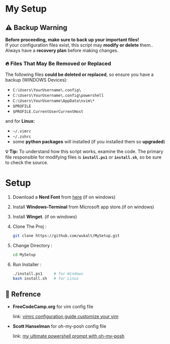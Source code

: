# My Setup

## ⚠ Backup Warning

**Before proceeding, make sure to back up your important files!**  
If your configuration files exist, this script may **modify or delete** them..  
Always have a **recovery plan** before making changes.

### 🔥 Files That May Be Removed or Replaced 
The following files **could be deleted or replaced**, so ensure you have a backup (WINDOWS Devices):
- `C:\Users\YourUsername\.config\`
- `C:\Users\YourUsername\.config\powershell`
- `C:\Users\YourUsername\AppData\nvim\*`
- `$PROFILE`
- `$PROFILE.CurrentUserCurrentHost`

and for **Linux:**
- `~/.vimrc`
- `~/.zshrc`
- some **python packages** will installed (if you installed them so **upgraded**)


**💡 Tip:** To understand how this script works, examine the code. The primary file responsible for modifying files is **`install.ps1`** or **`install.sh`**, so be sure to check the source.

# Setup

1. Download a **Nerd Font** from [here](https://www.nerdfonts.com/font-downloads) (if on windows)

2. Install **Windows-Terminal** from Microsoft app store.(if on windows)

3. Install **Winget**. (if on windows)

4. Clone The Proj : 
    ```bash
    git clone https://github.com/wukalt/MySetup.git
    ```
5. Change Directory : 
    ```bash
    cd MySetup
    ```

6. Run Installer : 
    ```bash
    ./install.ps1     # for Windows
    bash install.sh   # for Linux 
    ```


## 🔗 Refrence

- **FreeCodeCamp.org** for  vim config file 
    
    link: [vimrc configuration guide customize your vim](https://www.freecodecamp.org/news/vimrc-configuration-guide-customize-your-vim-editor)


- **Scott Hanselman** for oh-my-posh config file 

    link: [my ultimate powershell prompt with oh-my-posh](https://www.hanselman.com/blog/my-ultimate-powershell-prompt-with-oh-my-posh-and-the-windows-terminal)
